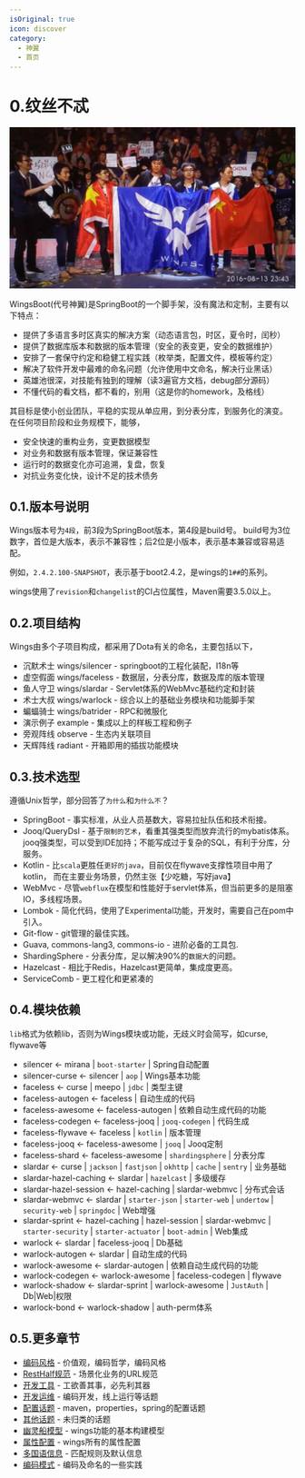 ```yaml
---
isOriginal: true
icon: discover
category:
  - 神翼
  - 首页
---
```


# 0.纹丝不忒

![wings ti6](/wings-ti6-champion.png)

WingsBoot(代号神翼)是SpringBoot的一个脚手架，没有魔法和定制，主要有以下特点：

* 提供了多语言多时区真实的解决方案（动态语言包，时区，夏令时，闰秒）
* 提供了数据库版本和数据的版本管理（安全的表变更，安全的数据维护）
* 安排了一套保守约定和稳健工程实践（枚举类，配置文件，模板等约定）
* 解决了软件开发中最难的命名问题（允许使用中文命名，解决行业黑话）
* 英雄池很深，对技能有独到的理解（读3遍官方文档，debug部分源码）
* 不懂代码的看文档，都不看的，别用（这是你的homework，及格线）

其目标是使小创业团队，平稳的实现从单应用，到分表分库，到服务化的演变。
在任何项目阶段和业务规模下，能够，

* 安全快速的重构业务，变更数据模型
* 对业务和数据有版本管理，保证兼容性
* 运行时的数据变化亦可追溯，复盘，恢复
* 对抗业务变化快，设计不足的技术债务

## 0.1.版本号说明

Wings版本号为`4段`，前3段为SpringBoot版本，第4段是build号。
build号为3位数字，首位是大版本，表示不兼容性；后2位是小版本，表示基本兼容或容易适配。

例如，`2.4.2.100-SNAPSHOT`，表示基于boot2.4.2，是wings的`1##`的系列。

wings使用了`revision`和`changelist`的CI占位属性，Maven需要3.5.0以上。

## 0.2.项目结构

Wings由多个子项目构成，都采用了Dota有关的命名，主要包括以下，

* 沉默术士 wings/silencer - springboot的工程化装配，I18n等
* 虚空假面 wings/faceless - 数据层，分表分库，数据及库的版本管理
* 鱼人守卫 wings/slardar - Servlet体系的WebMvc基础约定和封装
* 术士大叔 wings/warlock - 综合以上的基础业务模块和功能脚手架
* 蝙蝠骑士 wings/batrider - RPC和微服化
* 演示例子 example - 集成以上的样板工程和例子
* 旁观阵线 observe - 生态内关联项目
* 天辉阵线 radiant - 开箱即用的插拔功能模块

## 0.3.技术选型

遵循Unix哲学，部分回答了`为什么`和`为什么不`？

* SpringBoot - 事实标准，从业人员基数大，容易拉扯队伍和技术衔接。
* Jooq/QueryDsl - 基于`限制的艺术`，看重其强类型而放弃流行的mybatis体系。
  jooq强类型，可以受到IDE加持；不能写成过于复杂的SQL，有利于分库，分服务。
* Kotlin - 比`scala`更胜任`更好的java`，目前仅在flywave支撑性项目中用了kotlin，
  而在主要业务场景，仍然主张【少吃糖，写好java】
* WebMvc - 尽管`webflux`在模型和性能好于servlet体系，但当前更多的是阻塞IO，多线程场景。
* Lombok - 简化代码，使用了Experimental功能，开发时，需要自己在pom中引入。
* Git-flow - git管理的最佳实践。
* Guava, commons-lang3, commons-io - 进阶必备的工具包.
* ShardingSphere - 分表分库，足以解决90%的`数据大`的问题。
* Hazelcast - 相比于Redis，Hazelcast更简单，集成度更高。
* ServiceComb - 更工程化和更紧凑的

## 0.4.模块依赖

`lib`格式为依赖lib，否则为Wings模块或功能，无歧义时会简写，如curse, flywave等

* silencer ← mirana | `boot-starter` | Spring自动配置
* silencer-curse ← silencer | `aop` | Wings基本功能
* faceless ← curse | meepo | `jdbc` | 类型主键
* faceless-autogen ← faceless | 自动生成的代码
* faceless-awesome ← faceless-autogen | 依赖自动生成代码的功能
* faceless-codegen ← faceless-jooq | `jooq-codegen` | 代码生成
* faceless-flywave ← faceless | `kotlin` | 版本管理
* faceless-jooq ← faceless-awesome | `jooq` | Jooq定制
* faceless-shard ← faceless-awesome | `shardingsphere` | 分表分库
* slardar ← curse | `jackson` | `fastjson` | `okhttp` | `cache` | `sentry` | 业务基础
* slardar-hazel-caching ← slardar | `hazelcast` | 多级缓存
* slardar-hazel-session ← hazel-caching | slardar-webmvc | 分布式会话
* slardar-webmvc ← slardar | `starter-json` | `starter-web` | `undertow` |
  `security-web` | `springdoc` | Web增强
* slardar-sprint ← hazel-caching | hazel-session | slardar-webmvc | `starter-security` |
  `starter-actuator` | `boot-admin` | Web集成
* warlock ← slardar | faceless-jooq | Db基础
* warlock-autogen ← slardar | 自动生成的代码
* warlock-awesome ← slardar-autogen | 依赖自动生成代码的功能
* warlock-codegen ← warlock-awesome | faceless-codegen | flywave
* warlock-shadow ← slardar-sprint | warlock-awesome | `JustAuth` | Db|Web|权限
* warlock-bond ← warlock-shadow | auth-perm体系

## 0.5.更多章节

* [编码风格](./0a-code-style.md) -  价值观，编码哲学，编码风格
* [RestHalf规范](./0b-rest-half.md) - 场景化业务的URL规范
* [开发工具](./0c-dev-tool.md) - 工欲善其事，必先利其器
* [开发运维](./0d-qa-devops.md) - 编码开发，线上运行等话题
* [配置话题](./0e-qa-config.md) - maven，properties，spring的配置话题
* [其他话题](./0f-qa-others.md) - 未归类的话题
* [幽灵船模型](./0g-ghost-ship.md) - wings功能的基本构建模型
* [属性配置](./0h-prop-index.md) - wings所有的属性配置
* [多国语信息](./0i-i18n-message.md) - 匹配规则及默认信息
* [编码模式](./0j-code-pattern.md) - 编码及命名的一些实践
